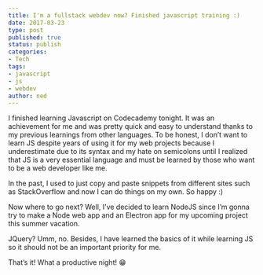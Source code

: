 ```yaml
---
title: I'm a fullstack webdev now? Finished javascript training :)
date: 2017-03-23
type: post
published: true
status: publish
categories:
- Tech
tags:
- javascript
- js
- webdev
author: ned
---
```

<p>I finished learning Javascript on Codecademy tonight. It was an achievement for me and was pretty quick and easy to understand thanks to my previous learnings from other languages. To be honest, I don&rsquo;t want to learn JS despite years of using it for my web projects because I underestimate due to its syntax and my hate on semicolons until I realized that JS is a very essential language and must be learned by those who want to be a web developer like me.</p>
<p>In the past, I used to just copy and paste snippets from different sites such as StackOverflow and now I can do things on my own. So happy :)</p>
<p>Now where to go next? Well, I&rsquo;ve decided to learn NodeJS since I&rsquo;m gonna try to make a Node web app and an Electron app for my upcoming project this summer vacation.</p>
<p>JQuery? Umm, no. Besides, I have learned the basics of it while learning JS so it should not be an important priority for me.</p>
<p>That&rsquo;s it! What a productive night! 😁</p>
